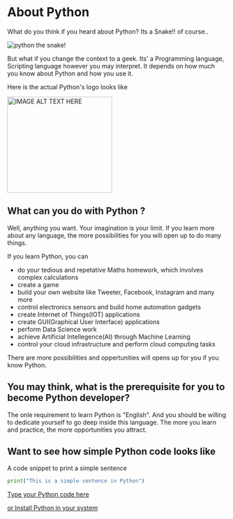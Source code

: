 # About Python

What do you think if you heard about Python?
Its a Snake!! of course..

![python the snake!](https://encrypted-tbn0.gstatic.com/images?q=tbn%3AANd9GcQawOpWPpTBZcJp2ST4Aem9ogSdlPlEgI9Awg&usqp=CAU "Python the Snake!")

But what if you change the context to a geek.
Its' a Programming language, Scripting language however you may interpret. It depends on how much you know about Python and how you use it.

Here is the actual Python's logo looks like

<a href="https://live.staticflickr.com/3763/13541540425_63372041e1_z.jpg 
" target="_blank"><img src="https://live.staticflickr.com/3763/13541540425_63372041e1_z.jpg" 
alt="IMAGE ALT TEXT HERE" width="240" height="220" /></a>


## What can you do with Python ?
Well, anything you want. Your imagination is your limit.
If you learn more about any language, the more possibilities for you will open up to do many things.

If you learn Python, you can
* do your tedious and repetative Maths homework, which involves
  complex calculations
* create a game
* build your own website like Tweeter, Facebook, Instagram and many more
* control electronics sensors and build home automation gadgets 
* create Internet of Things(IOT) applications
* create GUI(Graphical User Interface) applications
* perform Data Science work
* achieve Artificial Intellegence(AI) through Machine Learning 
* control your cloud infrastructure and perform cloud computing tasks
  
There are more possibilities and oppertunities will opens up for you if you know Python.


## You may think, what is the prerequisite for you to become Python developer?
The onle requirement to learn Python is "English".
And you should be willing to dedicate yourself to go deep inside this language.
The more you learn and practice, the more opportunities you attract.


## Want to see how simple Python code looks like
A code snippet to print a simple sentence 
```python
print("This is a simple sentence in Python")
```

[Type your Python code here ](https://repl.it/languages/python3)

[or Install Python in your system](https://www.python.org/downloads/)